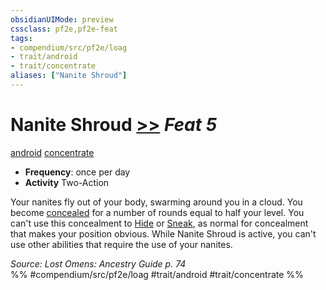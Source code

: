 ```yaml
---
obsidianUIMode: preview
cssclass: pf2e,pf2e-feat
tags:
- compendium/src/pf2e/loag
- trait/android
- trait/concentrate
aliases: ["Nanite Shroud"]
---
```

# Nanite Shroud  [>>](chapter-9-playing-the-game.md#Actions "Two-Action") *Feat 5*  
[android](android-loag.md "Android Ancestry & Heritage Trait")  [concentrate](concentrate.md "Concentrate Action & Ability Trait")  

- **Frequency**: once per day
- **Activity** Two-Action

Your nanites fly out of your body, swarming around you in a cloud. You become [concealed](conditions.md#Concealed) for a number of rounds equal to half your level. You can't use this concealment to [Hide](Reference/Rules/Actions/hide.md) or [Sneak](sneak.md), as normal for concealment that makes your position obvious. While Nanite Shroud is active, you can't use other abilities that require the use of your nanites.

*Source: Lost Omens: Ancestry Guide p. 74*  
%% #compendium/src/pf2e/loag #trait/android #trait/concentrate %%